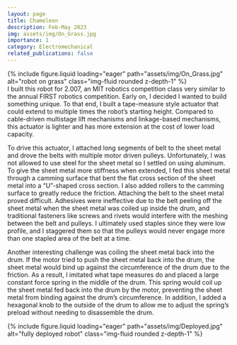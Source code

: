 ```yaml
---
layout: page
title: Chameleon
description: Feb-May 2023
img: assets/img/On_Grass.jpg
importance: 1
category: Electromechanical
related_publications: false
---
```



<div class="row justify-content-center">
    <div class="col-sm-6 mt-3 mt-md-0">
        {% include figure.liquid loading="eager" path="assets/img/On_Grass.jpg" alt="robot on grass" class="img-fluid rounded z-depth-1" %}
    </div>
</div>
I built this robot for 2.007, an MIT robotics competition class very similar to the annual FIRST robotics competition. Early on, I decided I wanted to build something unique. To that end, I built a tape-measure style actuator that could extend to multiple times the robot’s starting height. Compared to cable-driven multistage lift mechanisms and linkage-based mechanisms, this actuator is lighter and has more extension at the cost of lower load capacity.

To drive this actuator, I attached long segments of belt to the sheet metal and drove the belts with multiple motor driven pulleys. Unfortunately, I was not allowed to use steel for the sheet metal so I settled on using aluminum. To give the sheet metal more stiffness when extended, I fed this sheet metal through a camming surface that bent the flat cross section of the sheet metal into a “U”-shaped cross section. I also added rollers to the camming surface to greatly reduce the friction. Attaching the belt to the sheet metal proved difficult. Adhesives were ineffective due to the belt peeling off the sheet metal when the sheet metal was coiled up inside the drum, and traditional fasteners like screws and rivets would interfere with the meshing between the belt and pulleys. I ultimately used staples since they were low profile, and I staggered them so that the pulleys would never engage more than one stapled area of the belt at a time.

Another interesting challenge was coiling the sheet metal back into the drum. If the motor tried to push the sheet metal back into the drum, the sheet metal would bind up against the circumference of the drum due to the friction. As a result, I imitated what tape measures do and placed a large constant force spring in the middle of the drum. This spring would coil up the sheet metal fed back into the drum by the motor, preventing the sheet metal from binding against the drum’s circumference. In addition, I added a hexagonal knob to the outside of the drum to allow me to adjust the spring’s preload without needing to disassemble the drum.

<div class="row justify-content-center">
    <div class="col-sm-6 mt-3 mt-md-0">
        {% include figure.liquid loading="eager" path="assets/img/Deployed.jpg" alt="fully deployed robot" class="img-fluid rounded z-depth-1" %}
    </div>
</div>
